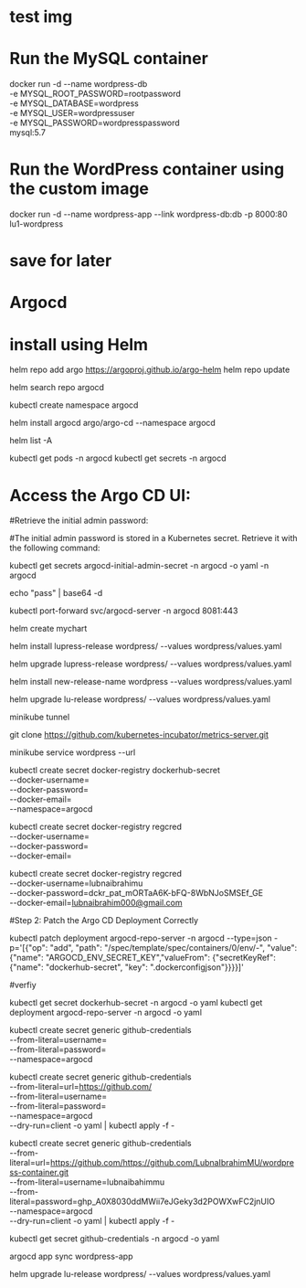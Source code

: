 
# test img

# Run the MySQL container
docker run -d --name wordpress-db \
  -e MYSQL_ROOT_PASSWORD=rootpassword \
  -e MYSQL_DATABASE=wordpress \
  -e MYSQL_USER=wordpressuser \
  -e MYSQL_PASSWORD=wordpresspassword \
  mysql:5.7

# Run the WordPress container using the custom image
docker run -d --name wordpress-app --link wordpress-db:db -p 8000:80 lu1-wordpress


# save for later
<!-- helm install argocd -n argocd --create-namespace argo/argo-cd --version 3.35.4 -f terraform/values/argocd.yaml -->

# Argocd 

# install using Helm

helm repo add argo https://argoproj.github.io/argo-helm
helm repo update

helm search repo argocd 

kubectl create namespace argocd


helm install argocd argo/argo-cd --namespace argocd

helm list -A 

kubectl get pods -n argocd
kubectl get secrets -n argocd


#  Access the Argo CD UI:

<!-- kubectl port-forward svc/argocd-server -n argocd 8080:443 -->

#Retrieve the initial admin password:

#The initial admin password is stored in a Kubernetes secret. Retrieve it with the following command:


<!-- kubectl get secret argocd-initial-admin-secret -n argocd -o jsonpath="{.data.password}" | base64 -d -->

kubectl get secrets argocd-initial-admin-secret -n argocd -o yaml -n argocd

echo "pass" | base64 -d


 <!-- kubectl port-forward svc/argocd-server -n argocd 8081:80 -->
 kubectl port-forward svc/argocd-server -n argocd 8081:443


helm create mychart




helm install lupress-release wordpress/ --values wordpress/values.yaml

helm upgrade lupress-release wordpress/ --values wordpress/values.yaml

helm install new-release-name wordpress --values wordpress/values.yaml


helm upgrade lu-release wordpress/ --values wordpress/values.yaml





minikube tunnel

 git clone https://github.com/kubernetes-incubator/metrics-server.git

minikube service wordpress --url


 kubectl create secret docker-registry dockerhub-secret \
  --docker-username=<your-dockerhub-username> \
  --docker-password=<your-dockerhub-access-token> \
  --docker-email=<your-email> \
  --namespace=argocd


kubectl create secret docker-registry regcred \
  --docker-username=<docker-username> \
  --docker-password=<docker-password> \
  --docker-email=<docker-email>


  kubectl create secret docker-registry regcred \
  --docker-username=lubnaibrahimu \
  --docker-password=dckr_pat_mORTaA6K-bFQ-8WbNJoSMSEf_GE \
  --docker-email=lubnaibrahim000@gmail.com


#Step 2: Patch the Argo CD Deployment Correctly


kubectl patch deployment argocd-repo-server -n argocd --type=json -p='[{"op": "add", "path": "/spec/template/spec/containers/0/env/-", "value": {"name": "ARGOCD_ENV_SECRET_KEY","valueFrom": {"secretKeyRef": {"name": "dockerhub-secret", "key": ".dockerconfigjson"}}}}]'


#verfiy

kubectl get secret dockerhub-secret -n argocd -o yaml
kubectl get deployment argocd-repo-server -n argocd -o yaml


kubectl create secret generic github-credentials \
  --from-literal=username=<your-github-username> \
  --from-literal=password=<your-github-token> \
  --namespace=argocd



kubectl create secret generic github-credentials \
  --from-literal=url=https://github.com/<your-repo> \
  --from-literal=username=<your-github-username> \
  --from-literal=password=<your-github-token> \
  --namespace=argocd \
  --dry-run=client -o yaml | kubectl apply -f -


kubectl create secret generic github-credentials \
  --from-literal=url=https://github.com/https://github.com/LubnaIbrahimMU/wordpress-container.git \
  --from-literal=username=lubnaibahimmu \
  --from-literal=password=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 \
  --namespace=argocd \
  --dry-run=client -o yaml | kubectl apply -f -


kubectl get secret github-credentials -n argocd -o yaml

argocd app sync wordpress-app


helm upgrade lu-release wordpress/ --values wordpress/values.yaml
